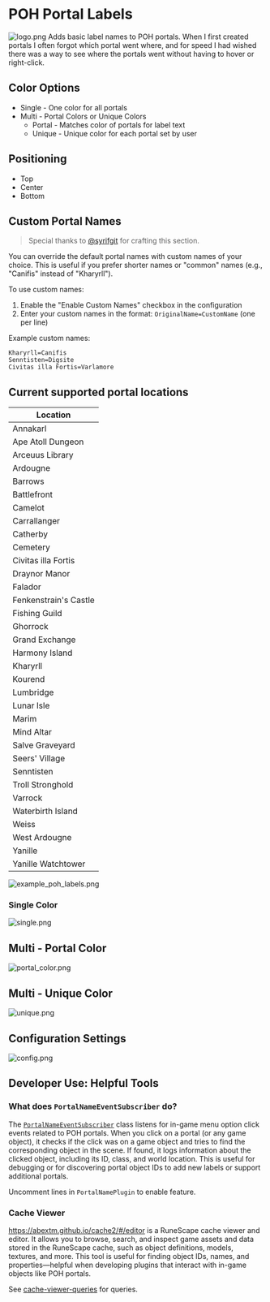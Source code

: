 # POH Portal Labels

![logo.png](assets/logo.png)
Adds basic label names to POH portals. When I first created portals I often forgot which portal went where, and for speed I had wished there was a way to see where the portals went without having to hover or right-click.

## Color Options
- Single - One color for all portals
- Multi - Portal Colors or Unique Colors
  - Portal - Matches color of portals for label text
  - Unique  - Unique color for each portal set by user

## Positioning
- Top
- Center
- Bottom

## Custom Portal Names
>Special thanks to [@syrifgit](https://github.com/syrifgit) for crafting this section.

You can override the default portal names with custom names of your choice. This is useful if you prefer shorter names or "common" names (e.g., "Canifis" instead of "Kharyrll").

To use custom names:
1. Enable the "Enable Custom Names" checkbox in the configuration
2. Enter your custom names in the format: `OriginalName=CustomName` (one per line)

Example custom names:
```
Kharyrll=Canifis
Senntisten=Digsite
Civitas illa Fortis=Varlamore
```

## Current supported portal locations

<!--lint ignore html_table-->
| Location |
|----------|
| Annakarl |
| Ape Atoll Dungeon |
| Arceuus Library |
| Ardougne |
| Barrows |
| Battlefront |
| Camelot |
| Carrallanger |
| Catherby |
| Cemetery |
| Civitas illa Fortis |
| Draynor Manor |
| Falador |
| Fenkenstrain's Castle |
| Fishing Guild |
| Ghorrock |
| Grand Exchange |
| Harmony Island |
| Kharyrll |
| Kourend |
| Lumbridge |
| Lunar Isle |
| Marim |
| Mind Altar |
| Salve Graveyard |
| Seers' Village |
| Senntisten |
| Troll Stronghold |
| Varrock |
| Waterbirth Island |
| Weiss |
| West Ardougne |
| Yanille |
| Yanille Watchtower |


![example_poh_labels.png](assets/example_poh_labels.png)

### Single Color
![single.png](assets/single.png)

## Multi - Portal Color
![portal_color.png](assets/portal_color.png)

## Multi - Unique Color
![unique.png](assets/unique.png)

## Configuration Settings
![config.png](assets/config.png)

## Developer Use: Helpful Tools

### What does `PortalNameEventSubscriber` do?

The [`PortalNameEventSubscriber`](src/main/java/com/portalname/PortalNameEventSubscriber.java) class listens for in-game menu option click events related to POH portals. When you click on a portal (or any game object), it checks if the click was on a game object and tries to find the corresponding object in the scene. If found, it logs information about the clicked object, including its ID, class, and world location. This is useful for debugging or for discovering portal object IDs to add new labels or support additional portals.

Uncomment lines in `PortalNamePlugin` to enable feature.

### Cache Viewer

https://abextm.github.io/cache2/#/editor is a RuneScape cache viewer and editor. It allows you to browse, search, and inspect game assets and data stored in the RuneScape cache, such as object definitions, models, textures, and more. This tool is useful for finding object IDs, names, and properties—helpful when developing plugins that interact with in-game objects like POH portals.


See [cache-viewer-queries](cache-viewer-queries) for queries.
